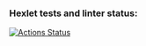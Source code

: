 ### Hexlet tests and linter status:
[![Actions Status](https://github.com/Aston585/python-project-49/workflows/hexlet-check/badge.svg)](https://github.com/Aston585/python-project-49/actions)